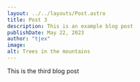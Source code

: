 ```yaml
---
layout: ../../layouts/Post.astro
title: Post 3
description: This is an example blog post
publishDate: May 22, 2023
author: "tjex"
image:
alt: Trees in the mountains
---
```


This is the third blog post
